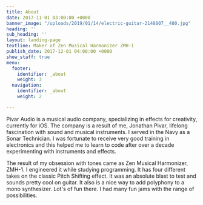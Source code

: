 ```yaml
---
title: About
date: 2017-11-01 03:00:00 +0000
banner_image: "/uploads/2019/01/14/electric-guitar-2148807__480.jpg"
heading: ''
sub_heading: ''
layout: landing-page
textline: Maker of Zen Musical Harmonizer ZMH-1
publish_date: 2017-12-01 04:00:00 +0000
show_staff: true
menu:
  footer:
    identifier: _about
    weight: 3
  navigation:
    identifier: _about
    weight: 2

---
```

Pivar Audio is a musical audio company, specializing in effects for creativity, currently for iOS. The company is a result of me, Jonathan Pivar, lifelong fascination with sound and musical instruments. I served in the Navy as a Sonar Technician. I was fortunate to receive very good training in electronics and this helped me to learn to code after over a decade experimenting with instruments and effects.

The result of my obsession with tones came as Zen Musical Harmonizer, ZMH-1. I engineered it while studying programming. It has four different takes on the classic Pitch Shifting effect. It was an absolute blast to test and sounds pretty cool on guitar. It also is a nice way to add polyphony to a mono synthesizer. Lot's of fun there. I had many fun jams with the range of possibilities.